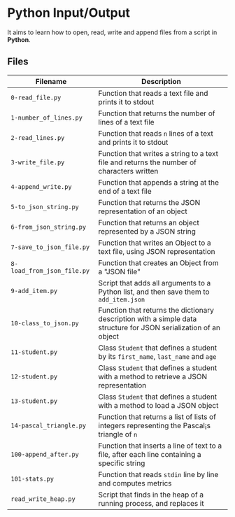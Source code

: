 # Python Input/Output
 It aims to learn how to open, read, write and append files from a script in **Python**.


## Files

| Filename | Description |
| -------- | ----------- |
| `0-read_file.py` | Function that reads a text file and prints it to stdout |
| `1-number_of_lines.py` | Function that returns the number of lines of a text file |
| `2-read_lines.py` | Function that reads `n` lines of a text and prints it to stdout |
| `3-write_file.py` | Function that writes a string to a text file and returns the number of characters written |
| `4-append_write.py` | Function that appends a string at the end of a text file |
| `5-to_json_string.py` | Function that returns the JSON representation of an object |
| `6-from_json_string.py` | Function that returns an object represented by a JSON string |
| `7-save_to_json_file.py` | Function that writes an Object to a text file, using JSON representation |
| `8-load_from_json_file.py` | Function that creates an Object from a "JSON file" |
| `9-add_item.py` | Script that adds all arguments to a Python list, and then save them to `add_item.json` |
| `10-class_to_json.py` | Function that returns the dictionary description with a simple data structure for JSON serialization of an object |
| `11-student.py` | Class `Student` that defines a student by its `first_name`, `last_name` and `age` |
| `12-student.py` | Class `Student` that defines a student with a method to retrieve a JSON representation |
| `13-student.py` | Class `Student` that defines a student with a method to load a JSON object |
| `14-pascal_triangle.py` | Function that returns a list of lists of integers representing the Pascal¡s triangle of `n` |
| `100-append_after.py` | Function that inserts a line of text to a file, after each line containing a specific string |
| `101-stats.py` | Function that reads `stdin` line by line and computes metrics |
| `read_write_heap.py` | Script that finds in the heap of a running process, and replaces it |
